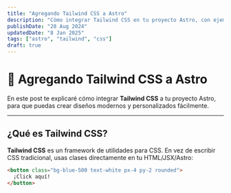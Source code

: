 ```yaml
---
title: "Agregando Tailwind CSS a Astro"
description: "Cómo integrar Tailwind CSS en tu proyecto Astro, con ejemplos prácticos."
publishDate: "28 Aug 2024"
updatedDate: "8 Jan 2025"
tags: ["astro", "tailwind", "css"]
draft: true
---
```

# 🎨 Agregando Tailwind CSS a Astro

En este post te explicaré cómo integrar **Tailwind CSS** a tu proyecto Astro, para que puedas crear diseños modernos y personalizados fácilmente.

---

## ¿Qué es Tailwind CSS?

**Tailwind CSS** es un framework de utilidades para CSS.
En vez de escribir CSS tradicional, usas clases directamente en tu HTML/JSX/Astro:

```html
<button class="bg-blue-500 text-white px-4 py-2 rounded">
  ¡Click aquí!
</button>
```
